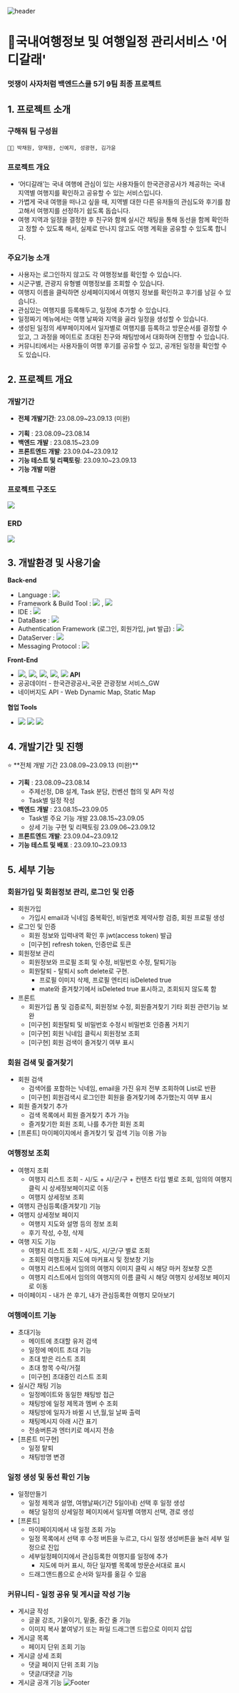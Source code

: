 ![header](https://capsule-render.vercel.app/api?type=wave&color=auto&height=300&section=header&text=어디갈래?&fontSize=90)
# 🎒국내여행정보 및 여행일정 관리서비스 '어디갈래'
### 멋쟁이 사자처럼 백엔드스쿨 5기 9팀 최종 프로젝트

## 1. 프로젝트 소개

### 구해줘 팀 구성원
````
🙌🏻 박채원, 양재원, 신예지, 성광현, 김가윤
````
### 프로젝트 개요

- ‘어디갈래’는 국내 여행에 관심이 있는 사용자들이 한국관광공사가 제공하는 국내 지역별 여행지를 확인하고 공유할 수 있는 서비스입니다.
- 가볍게 국내 여행을 떠나고 싶을 때, 지역별 대한 다른 유저들의 관심도와 후기를 참고해서 여행지를 선정하기 쉽도록 돕습니다.
- 여행 지역과 일정을 결정한 후 친구와 함께 실시간 채팅을 통해 동선을 함께 확인하고 정할 수 있도록 해서, 실제로 만나지 않고도 여행 계획을 공유할 수 있도록 합니다.

### 주요기능 소개

- 사용자는 로그인하지 않고도 각 여행정보를 확인할 수 있습니다.
- 시군구별, 관광지 유형별 여행정보를 조회할 수 있습니다.
- 여행지 이름을 클릭하면 상세페이지에서 여행지 정보를 확인하고 후기를 남길 수 있습니다.
- 관심있는 여행지를 등록해두고, 일정에 추가할 수 있습니다.
- 일정짜기 메뉴에서는 여행 날짜와 지역을 골라 일정을 생성할 수 있습니다.
- 생성된 일정의 세부페이지에서 일자별로 여행지를 등록하고 방문순서를 결정할 수 있고,
  그 과정을 메이트로 초대된 친구와 채팅방에서 대화하며 진행할 수 있습니다.
- 커뮤니티에서는 사용자들이 여행 후기를 공유할 수 있고, 공개된 일정을 확인할 수도 있습니다.

## 2. 프로젝트 개요

### 개발기간
* **전체 개발기간**: 23.08.09~23.09.13 (미완)
- **기획** : 23.08.09~23.08.14
- **백엔드 개발** : 23.08.15~23.09
- **프론트엔드 개발**: 23.09.04~23.09.12
- **기능 테스트 및 리팩토링**: 23.09.10~23.09.13
- **기능 개발 미완**

### 프로젝트 구조도
<p allign="center">
<img src="README/어디갈래%20-%20프로젝트%20구조도.png">

### ERD
<p allign="center">
<img src="README/어디갈래%20-%20erd.png">
</p>

## 3. 개발환경 및 사용기술
 **Back-end**<br>
  - Language : <img src="https://img.shields.io/badge/java-000000?style=flat-square&logo=jameson&logoColor=white"/></a>
  - Framework & Build Tool : <img src="https://img.shields.io/badge/SpringBoot-000000?style=flat-square&logo=springboot&logoColor=#6DB33F"/></a>
   , <img src="https://img.shields.io/badge/gradle-000000?style=flat-square&logo=gradle&logoColor=#02303A"/></a>
  - IDE : <img src="https://img.shields.io/badge/IntelliJidea-000000?style=flat-square&logo=intellijidea&logoColor=white"/></a>
  - DataBase : <img src="https://img.shields.io/badge/MySQL-000000?style=flat-square&logo=mysql&logoColor=#4479A1"/></a>
  - Authentication Framework (로그인, 회원가입, jwt 발급) : <img src="https://img.shields.io/badge/Spring Security-000000?style=flat-square&logo=springsecurity&logoColor=#6DB33F"/></a>
  - DataServer : <img src="https://img.shields.io/badge/Redis-000000?style=flat-square&logo=redis&logoColor=#DC382D"/></a>
  - Messaging Protocol : <img src="https://img.shields.io/badge/Stomp-000000?style=flat-square&logo=&logoColor=white"/></a>

 **Front-End**<br>
  - <img src="https://img.shields.io/badge/HTML-000000?style=flat-square&logo=html5&logoColor=#E34F26"/></a>, 
    <img src="https://img.shields.io/badge/IntelliJidea-000000?style=flat-square&logo=javascript&logoColor=#F7DF1E"/></a>,
    <img src="https://img.shields.io/badge/Vue3-000000?style=flat-square&logo=vuedotjs&logoColor=#4FC08D"/></a>,
    <img src="https://img.shields.io/badge/Vuetify3-000000?style=flat-square&logo=vuetify&logoColor=#1867C0"/></a>,
    <img src="https://img.shields.io/badge/NaverMapAPI-000000?style=flat-square&logo=naver&logoColor=#03C75A"/></a>
 **API**<br>
  - 공공데이터 - 한국관광공사_국문 관광정보 서비스_GW
  - 네이버지도 API - Web Dynamic Map, Static Map

 **협업 Tools**<br>
  - <img src="https://img.shields.io/badge/discord-5865F2?style=flat-square&logo=discord&logoColor=white"/></a>
   <img src="https://img.shields.io/badge/notion-000000?style=flat-square&logo=notion&logoColor=#000000"/></a>
   <img src="https://img.shields.io/badge/GitHub-000000?style=flat-square&logo=github&logoColor=#181717"/></a>

## 4. 개발기간 및 진행

<aside>
⭐ **전체 개발 기간 23.08.09~23.09.13 (미완)**

- **기획** : 23.08.09~23.08.14
    - 주제선정, DB 설계, Task 분담, 컨벤션 협의 및 API 작성
    - Task별 일정 작성
- **백엔드 개발** : 23.08.15~23.09.05
    - Task별 주요 기능 개발 23.08.15~23.09.05
    - 상세 기능 구현 및 리팩토링 23.09.06~23.09.12
- **프론트엔드 개발**: 23.09.04~23.09.12
- **기능 테스트 및 배포** : 23.09.10~23.09.13
</aside>

## 5. 세부 기능
### **회원가입 및 회원정보 관리, 로그인 및 인증**

- 회원가입
    - 가입시 email과 닉네임 중복확인, 비밀번호 제약사항 검증, 회원 프로필 생성
- 로그인 및 인증
    - 회원 정보와 입력내역 확인 후 jwt(access token) 발급
    - [미구현] refresh token, 인증만료 토큰
- 회원정보 관리
    - 회원정보와 프로필 조회 및 수정, 비밀번호 수정, 탈퇴기능
    - 회원탈퇴 - 탈퇴시 soft delete로 구현.
        - 프로필 이미지 삭제, 프로필 엔티티 isDeleted true
        - mate와 즐겨찾기에서 isDeleted true 표시하고, 조회되지 않도록 함
- 프론트
    - 회원가입 폼 및 검증로직, 회원정보 수정, 회원즐겨찾기 기타 회원 관련기능 보완
    - [미구현] 회원탈퇴 및 비밀번호 수정시 비밀번호 인증폼 거치기
    - [미구현] 회원 닉네임 클릭시 회원정보 조회
    - [미구현] 회원 검색이 즐겨찾기 여부 표시

### **회원 검색 및 즐겨찾기**

- 회원 검색
    - 검색어를 포함하는 닉네임, email을 가진 유저 전부 조회하여 List로 반환
    - [미구현] 회원검색시 로그인한 회원을 즐겨찾기에 추가했는지 여부 표시
- 회원 즐겨찾기 추가
    - 검색 목록에서 회원 즐겨찾기 추가 가능
    - 즐겨찾기한 회원 조회, 나를 추가한 회원 조회
- [프론트] 마이페이지에서 즐겨찾기 및 검색 기능 이용 가능

### **여행정보 조회**

- 여행지 조회
    - 여행지 리스트 조회 - 시/도 + 시/군/구 + 컨텐츠 타입 별로 조회, 임의의 여행지 클릭 시 상세정보페이지로 이동
    - 여행지 상세정보 조회
- 여행지 관심등록(즐겨찾기) 기능
- 여행지 상세정보 페이지
    - 여행지 지도와 설명 등의 정보 조회
    - 후기 작성, 수정, 삭제
- 여행 지도 기능
    - 여행지 리스트 조회 - 시/도, 시/군/구 별로 조회
    - 조회된 여행지들 지도에 마커표시 및 정보창 기능
    - 여행지 리스트에서 임의의 여행지 이미지 클릭 시 해당 마커 정보창 오픈
    - 여행지 리스트에서 임의의 여행지의 이름 클릭 시 해당 여행지 상세정보 페이지로 이동
- 마이페이지 - 내가 쓴 후기, 내가 관심등록한 여행지 모아보기

### **여행메이트 기능**

- 초대기능
    - 메이트에 초대할 유저 검색
    - 일정에 메이트 초대 기능
    - 초대 받은 리스트 조회
    - 초대 항목 수락/거절
    - [미구현] 초대중인 리스트 조회
- 실시간 채팅 기능
    - 일정메이트와 동일한 채팅방 접근
    - 채팅방에 일정 제목과 멤버 수 조회
    - 채팅방에 일자가 바뀔 시 년,월,일 날짜 출력
    - 채팅메시지 아래 시간 표기
    - 전송버튼과 엔터키로 메시지 전송
- [프론트 미구현]
    - 일정 탙퇴
    - 채팅방명 변경

### **일정 생성 및 동선 확인 기능**

- 일정만들기
    - 일정 제목과 설명, 여행날짜(기간 5일이내) 선택 후 일정 생성
    - 해당 일정의 상세일정 페이지에서 일자별 여행지 선택, 경로 생성
- [프론트]
    - 마이페이지에서 내 일정 조회 가능
    - 일정 목록에서 선택 후 수정 버튼을 누르고, 다시 일정 생성버튼을 눌러 세부 일정으로 진입
    - 세부일정페이지에서 관심등록한 여행지를 일정에 추가
        - 지도에 마커 표시, 하단 일자별 목록에 방문순서대로 표시
    - 드래그앤드롭으로 순서와 일자를 옮길 수 있음

### **커뮤니티 - 일정 공유 및 게시글 작성 기능**

- 게시글 작성
    - 글꼴 강조, 기울이기, 밑줄, 중간 줄 기능
    - 이미지 복사 붙여넣기 또는 파일 드래그앤 드랍으로 이미지 삽입
- 게시글 목록
    - 페이지 단위 조회 기능
- 게시글 상세 조회
    - 댓글 페이지 단위 조회 기능
    - 댓글/대댓글 기능
- 게시글 공개 기능
![Footer](https://capsule-render.vercel.app/api?type=waving&color=auto&height=300&section=footer)

